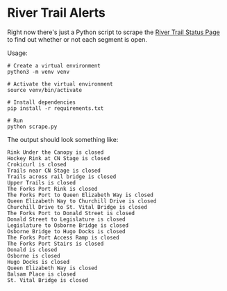 # River Trail Alerts

Right now there's just a Python script to scrape the [River Trail Status Page](https://www.theforks.com/events/skating-trail-and-park-conditions)
to find out whether or not each segment is open.

Usage:

```
# Create a virtual environment
python3 -m venv venv

# Activate the virtual environment
source venv/bin/activate

# Install dependencies
pip install -r requirements.txt

# Run
python scrape.py
```

The output should look something like:

```
Rink Under the Canopy is closed
Hockey Rink at CN Stage is closed
Crokicurl is closed
Trails near CN Stage is closed
Trails across rail bridge is closed
Upper Trails is closed
The Forks Port Rink is closed
The Forks Port to Queen Elizabeth Way is closed
Queen Elizabeth Way to Churchill Drive is closed
Churchill Drive to St. Vital Bridge is closed
The Forks Port to Donald Street is closed
Donald Street to Legislature is closed
Legislature to Osborne Bridge is closed
Osborne Bridge to Hugo Docks is closed
The Forks Port Access Ramp is closed
The Forks Port Stairs is closed
Donald is closed
Osborne is closed
Hugo Docks is closed
Queen Elizabeth Way is closed
Balsam Place is closed
St. Vital Bridge is closed
